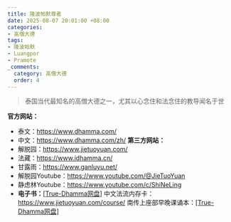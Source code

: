 ```yaml
---
title: 隆波帕默尊者
date: 2025-08-07 20:01:00 +08:00
categories:
- 高僧大德
tags:
- 隆波帕默
- Luangpor
- Pramote
_comments:
  category: 高僧大德
  order: 4
---
```


> 泰国当代最知名的高僧大德之一，尤其以心念住和法念住的教导闻名于世

**官方网站：**
* 泰文：<a href="https://www.dhamma.com/" target="_blank">https://www.dhamma.com/</a>
* 中文：<a href="https://www.dhamma.com/zh/" target="_blank">https://www.dhamma.com/zh/</a>
**第三方网站：**
* 解脱园：<a href="https://www.jietuoyuan.com/" target="_blank">https://www.jietuoyuan.com/</a>
* 法藏：<a href="https://www.idhamma.cn/" target="_blank">https://www.idhamma.cn/</a>
* 甘露雨：<a href="https://www.ganluyu.net/" target="_blank">https://www.ganluyu.net/</a>
* 解脱园Youtube：<a href="https://www.youtube.com/@JieTuoYuan" target="_blank">https://www.youtube.com/@JieTuoYuan</a>
* 静虑林Youtube：<a href="https://www.youtube.com/c/ShiNeLing" target="_blank">https://www.youtube.com/c/ShiNeLing</a>
* **电子书：**<a href="https://download.true-dhamma.com/%E9%9A%86%E6%B3%A2%E5%B8%95%E9%BB%98%E5%B0%8A%E8%80%85/%E7%94%B5%E5%AD%90%E4%B9%A6/" target="_blank">[True-Dhamma网盘]</a>
中文法流内存卡：<a href="https://www.jietuoyuan.com/course/" target="_blank">https://www.jietuoyuan.com/course/</a>
南传上座部早晚课诵本：<a href="https://download.true-dhamma.com/%E9%9A%86%E6%B3%A2%E5%B8%95%E9%BB%98%E5%B0%8A%E8%80%85/%E5%8D%97%E4%BC%A0%E4%B8%8A%E5%BA%A7%E9%83%A8%E6%97%A9%E6%99%9A%E8%AF%BE%E8%AF%B5%E6%9C%AC.mp4" target="_blank">[True-Dhamma网盘]</a>